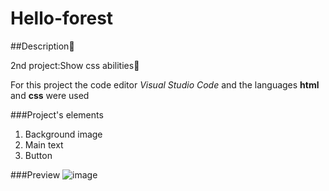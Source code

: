 # Hello-forest
##Description👀

2nd project:Show css abilities🌻 

For this project the code editor *Visual Studio Code* and the languages **html** and **css** were used

###Project's elements
<ol>
  <li>Background image</li>
  <li>Main text</li>
  <li>Button</li>
</ol>

###Preview
![image](https://github.com/sophxrgz14/Hello-forest/assets/151889411/53729cc2-39a0-4a22-bd6f-c817d56b02c8)
